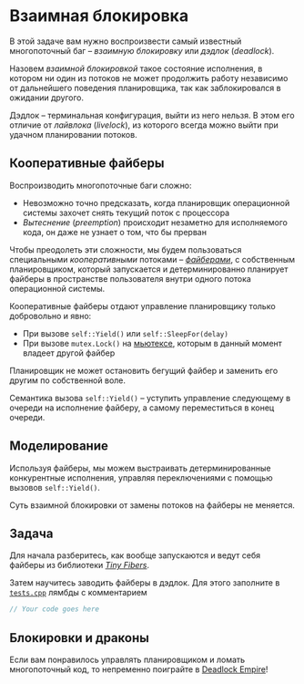 # Взаимная блокировка

В этой задаче вам нужно воспроизвести самый известный многопоточный баг – *взаимную блокировку* или *дэдлок* (*deadlock*).

Назовем *взаимной блокировкой* такое состояние исполнения, в котором ни один из потоков не может продолжить работу независимо от дальнейшего поведения планировщика, так как заблокировался в ожидании другого.

Дэдлок – терминальная конфигурация, выйти из него нельзя. В этом его отличие от *лайвлока* (*livelock*), из которого всегда можно выйти при удачном планировании потоков.

## Кооперативные файберы

Воспроизводить многопоточные баги сложно:
- Невозможно точно предсказать, когда планировщик операционной системы захочет снять текущий поток с процессора
- *Вытеснение* (*preemption*) происходит незаметно для исполняемого кода, он даже не узнает о том, что бы прерван

Чтобы преодолеть эти сложности, мы будем пользоваться специальными *кооперативными* потоками – [*файберами*](https://gitlab.com/Lipovsky/tinyfibers), с собственным планировщиком, который запускается и детерминированно планирует файберы в пространстве пользователя внутри одного потока операционной системы.

Кооперативные файберы отдают управление планировщику только добровольно и явно:
- При вызове `self::Yield()` или `self::SleepFor(delay)`
- При вызове `mutex.Lock()` на [мьютексе](https://en.cppreference.com/w/cpp/thread/mutex), которым в данный момент владеет другой файбер

Планировщик не может остановить бегущий файбер и заменить его другим по собственной воле.

Семантика вызова `self::Yield()` – уступить управление следующему в очереди на исполнение файберу, а самому переместиться в конец очереди.

## Моделирование

Используя файберы, мы можем выстраивать детерминированные конкурентные исполнения, управляя переключениями с помощью вызовов `self::Yield()`.

Суть взаимной блокировки от замены потоков на файберы не меняется.

## Задача

Для начала разберитесь, как вообще запускаются и ведут себя файберы из библиотеки [_Tiny Fibers_](https://gitlab.com/Lipovsky/tinyfibers).

Затем научитесь заводить файберы в дэдлок. Для этого заполните в [`tests.cpp`](tests.cpp) лямбды с комментарием
```cpp
// Your code goes here
```

## Блокировки и драконы

Если вам понравилось управлять планировщиком и ломать многопоточный код, то непременно поиграйте в [Deadlock Empire](https://deadlockempire.github.io/)!

